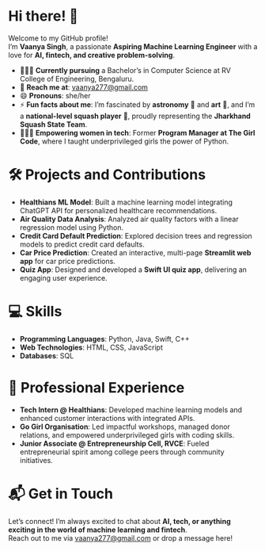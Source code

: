 # Hi there! 👋

Welcome to my GitHub profile!  
I’m **Vaanya Singh**, a passionate **Aspiring Machine Learning Engineer** with a love for **AI, fintech, and creative problem-solving**.  

- 👩🏻‍🎓 **Currently pursuing** a Bachelor’s in Computer Science at RV College of Engineering, Bengaluru.  
- 📧 **Reach me at**: [vaanya277@gmail.com](mailto:vaanya277@gmail.com)  
- 😄 **Pronouns**: she/her  
- ⚡ **Fun facts about me**: I’m fascinated by **astronomy** 🌌 and **art** 🎨, and I’m a **national-level squash player** 🎾, proudly representing the **Jharkhand Squash State Team**.  
- 👩🏻‍💻 **Empowering women in tech**: Former **Program Manager at The Girl Code**, where I taught underprivileged girls the power of Python.  

# 🛠️ Projects and Contributions  
- **Healthians ML Model**: Built a machine learning model integrating ChatGPT API for personalized healthcare recommendations.  
- **Air Quality Data Analysis**: Analyzed air quality factors with a linear regression model using Python.  
- **Credit Card Default Prediction**: Explored decision trees and regression models to predict credit card defaults.  
- **Car Price Prediction**: Created an interactive, multi-page **Streamlit web app** for car price predictions.  
- **Quiz App**: Designed and developed a **Swift UI quiz app**, delivering an engaging user experience.  

# 💻 Skills  
- **Programming Languages**: Python, Java, Swift, C++  
- **Web Technologies**: HTML, CSS, JavaScript  
- **Databases**: SQL  

# 💼 Professional Experience  
- **Tech Intern @ Healthians**: Developed machine learning models and enhanced customer interactions with integrated APIs.  
- **Go Girl Organisation**: Led impactful workshops, managed donor relations, and empowered underprivileged girls with coding skills.  
- **Junior Associate @ Entrepreneurship Cell, RVCE**: Fueled entrepreneurial spirit among college peers through community initiatives.  

# 📬 Get in Touch  
Let’s connect! I’m always excited to chat about **AI, tech, or anything exciting in the world of machine learning and fintech**.  
Reach out to me via [vaanya277@gmail.com](mailto:vaanya277@gmail.com) or drop a message here!  
